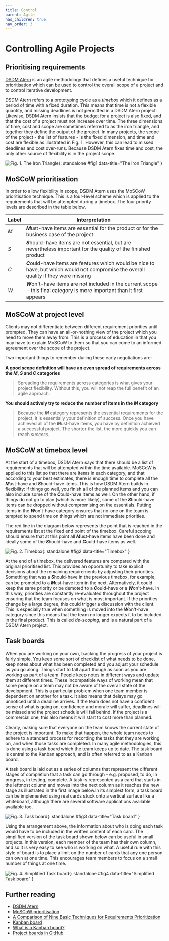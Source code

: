 ```yaml
---
title: Control
parent: Agile
has_children: true
nav_order: 3
---
```


# Controlling Agile Projects

## Prioritising requirements

[DSDM Atern](https://www.agilebusiness.org/page/whatisdsdm) 
is an agile methodology that defines a useful technique for
prioritisation which can be used to control the overall scope of a project
and to control iterative development. 

DSDM Atern refers to a prototyping cycle as a *timebox* which it
defines as a period of time with a fixed duration. This means that time
is not a flexible quantity, and missing deadlines is not permitted in a
DSDM Atern project. Likewise, DSDM Atern insists that the budget for a
project is also fixed, and that the cost of a project must not increase
over time. The three dimensions of time, cost and scope are sometimes
referred to as the iron triangle, and together they define the output of
the project. In many projects, the scope of the project - the list of
features - is the fixed dimension, and time and cost are flexible as illustrated in Fig. 1.
However, this can lead to missed deadlines and cost over-runs. Because
DSDM Atern fixes time and cost, the only other source of flexibility is
in the project scope.

![Fig. 1. The Iron Triangle](images/iron_triangle.png){: standalone #fig1 data-title="The Iron Triangle" }
      
## MoSCoW prioritisation

In order to allow flexibility in scope, DSDM Atern uses the MoSCoW
prioritisation technique. This is a four-level scheme which is applied
to the requirements that will be attempted during a timebox. The four
priority levels are described in the table below.

| Label  | Interpretation                                                                                                                           |
|--------|------------------------------------------------------------------------------------------------------------------------------------------|
| *M*    | ***M***ust-have items are essential for the product or for the business case of the project                                              |
| *S*    | ***S***hould-have items are not essential, but are nevertheless important for the quality of the finished product                        |
| *C*    | ***C***ould-have items are features which would be nice to have, but which would not compromise the overall quality if they were missing |
| *W*    | ***W***on't-have items are not included in the current scope - this final category is more important than it first appears               |

## MoSCoW at project level

Clients may not differentiate between different requirement priorities until prompted. 
They can have an all-or-nothing view of the project which you need to move them away from.
This is a process of education in that you may have to explain MoSCoW to them so that you
can come to an informed agreement over the scope of the project.

Two important things to remember during these early negotiations are:

**A good scope definition will have an even spread of requirements across the *M*, *S*
and *C* categories**

> Spreading the requirements across categories is what gives your project flexibility.
> Without this, you will not reap the full benefit of an agile approach.

**You should actively try to reduce the number of items in the *M* category**

> Because the ***M*** category represents the essential requirements for the project, it is 
> essentially your definition of success. Once you have achieved all of the ***M***ust-have
> items, you have by definition achieved a successful project. The shorter the list,
> the more quickly you can reach *success*.

## MoSCoW at timebox level

At the start of a timebox, DSDM Atern says that there should be a list of 
requirements that will be attempted within the time available.
MoSCoW is applied to this list so that there are items in
each category, and that according to your best estimates, there is
enough time to complete all the ***M***ust-have and ***S***hould-have items. This is
how DSDM Atern builds in flexibility: if things go well, you finish all
of the planned items and you can also include some of the ***C***ould-have
items as well. On the other hand, if things do not go to plan (which is
more likely), some of the ***S***hould-have items can be dropped without
compromising on the essentials. Putting items in the ***W***on't-have category
ensures that no-one on the team is tempted to spend time on things which
are not immediate priorities. 

The red line in the diagram below represents the point that is reached in the 
requirements list at the fixed end point of the timebox. Careful scoping should
ensure that at this point all ***M***ust-have items have been done and ideally
some of the ***S***hould-have and ***C***ould-have items as well.

![Fig. 2. Timebox](images/timebox.png){: standalone #fig2 data-title="Timebox" }

At the end of a timebox, the delivered features are compared with the
original prioritised list. This provides an opportunity to take explicit
decisions about the remaining requirements by adjusting their 
priorities. Something that was a ***S***hould-have in the previous timebox,
for example, can be promoted to a ***M***ust-have item in the next.
Alternatively, it could keep the same priority or be demoted to a
***C***ould-have or a ***W***on't-have. In this way, priorities are constantly
re-evaluated throughout the project ensuring that the team focuses on
what is most important. If the priorities change by a large degree, this
could trigger a discussion with the client. This is especially true
when something is moved into the ***W***on't-have category since this means
that the team no longer expects it to be included in the final product. This is 
called *de-scoping*, and is a natural part of a DSDM Atern project.

## Task boards

When you are working on your own, tracking the progress of your project
is fairly simple. You keep some sort of checklist of what needs to be
done, keep notes about what has been completed and you adjust your
schedule as you go along. Things start to fall apart though as soon as
you are working as part of a team. People keep notes in different ways
and update them at different times. These incompatible ways of working
mean that some people on a team may not be aware of the overall state of
the development. This is a particular problem when one team member is
dependent on another for a task. It also means that delays may go
unnoticed until a deadline arrives. If the team does not have a
confident sense of what is going on, confidence and morale will suffer,
deadlines will be missed and the project schedule will fall behind. If
the project is a commercial one, this also means it will start to cost
more than planned.

Clearly, making sure that everyone on the team knows the current state
of the project is important. To make that happen, the whole team needs
to adhere to a standard process for recording the tasks that they are
working on, and when those tasks are completed. In many agile
methodologies, this is done using a task board which the team keeps up
to date. The task board is central to the Kanban approach, and is often
referred to as a Kanban board.

A task board is laid out as a series of columns that represent the
different stages of completion that a task can go through - e.g.
proposed, to do, in progress, in testing, complete. A task is
represented as a card that starts in the leftmost column and moves into
the next column as it reaches the new stage as illustrated in the first
image below.In its simplest form, a task board can be implemented
using real cards stuck onto a vertical surface like a whiteboard,
although there are several software applications available available
too.

![Fig. 3. Task board](images/kanban1.png){: standalone #fig3 data-title="Task board" }

Using the arrangement above, the information about who is doing each
task would have to be included in the written content of each card. The
simplified version of the task board shown below can be useful in
small projects. In this version, each member of the team has their own
column, and so it is very easy to see who is working on what. A useful
rule with this style of board is to place a limit on the number of cards
that any one person can own at one time. This encourages team members to
focus on a small number of things at one time.

![Fig. 4. Simplified Task board](images/kanban2.png){: standalone #fig4 data-title="Simplified Task board" }

## Further reading

* [DSDM Atern](https://www.agilebusiness.org/page/whatisdsdm)
* [MoSCoW prioritisation](https://www.agilebusiness.org/resource/video-mastering-moscow-prioritisation.html)
* [A Comparison of Nine Basic Techniques for Requirements Prioritization](http://www.mvnet.fi/publications/software_development_seminar.pdf)
* [Kanban board](https://www.agilealliance.org/glossary/kanban-board)
* [What is a Kanban board?](https://leankit.com/learn/kanban/kanban-board)
* [Project boards in GitHub](https://docs.github.com/en/enterprise-server@3.14/issues/planning-and-tracking-with-projects/learning-about-projects/about-projects)
